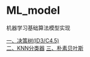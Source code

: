 # ML_model
机器学习基础算法模型实现  

[一、决策树(ID3/C4.5)](https://github.com/htshinichi/ML_model/blob/master/DecisionTree/HT_DecisionTree.md)  
[二、KNN分类器](https://github.com/htshinichi/ML_model/blob/master/KNN/KNNClassifier.md)
[三、朴素贝叶斯](https://github.com/htshinichi/ML_model/blob/master/NaiveBayes/NaiveBayes.md)
